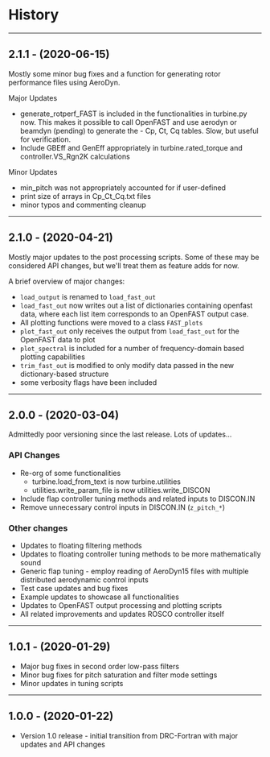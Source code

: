# History
---------------------
## 2.1.1 - (2020-06-15)
Mostly some minor bug fixes and a function for generating rotor performance files using AeroDyn.

Major Updates
- generate_rotperf_FAST is included in the functionalities in turbine.py now. This makes it possible to call OpenFAST and use aerodyn or beamdyn (pending) to generate the - Cp, Ct, Cq tables. Slow, but useful for verification.
- Include GBEff and GenEff appropriately in turbine.rated_torque and controller.VS_Rgn2K calculations

Minor Updates
- min_pitch was not appropriately accounted for if user-defined
- print size of arrays in Cp_Ct_Cq.txt files
- minor typos and commenting cleanup
---------------------
## 2.1.0 - (2020-04-21)
Mostly major updates to the post processing scripts. Some of these may be considered API changes, but we'll treat them as feature adds for now.

A brief overview of major changes:
- `load_output` is renamed to `load_fast_out`
- `load_fast_out` now writes out a list of dictionaries containing openfast data, where each list item corresponds to an OpenFAST output case.
- All plotting functions were moved to a class `FAST_plots`
- `plot_fast_out` only receives the output from `load_fast_out` for the OpenFAST data to plot
- `plot_spectral` is included for a number of frequency-domain based plotting capabilities
- `trim_fast_out` is modified to only modify data passed in the new dictionary-based structure
- some verbosity flags have been included
---------------------
## 2.0.0 - (2020-03-04)
Admittedly poor versioning since the last release. Lots of updates...

### API Changes
* Re-org of some functionalities
    - turbine.load_from_text is now turbine.utilities 
    - utilities.write_param_file is now utilities.write_DISCON
* Include flap controller tuning methods and related inputs to DISCON.IN
* Remove unnecessary control inputs in DISCON.IN (`z_pitch_*`)

### Other changes
* Updates to floating filtering methods
* Updates to floating controller tuning methods to be more mathematically sound
* Generic flap tuning - employ reading of AeroDyn15 files with multiple distributed aerodynamic control inputs
* Test case updates and bug fixes
* Example updates to showcase all functionalities
* Updates to OpenFAST output processing and plotting scripts
* All related improvements and updates ROSCO controller itself
---------------------
## 1.0.1 - (2020-01-29)
* Major bug fixes in second order low-pass filters
* Minor bug fixes for pitch saturation and filter mode settings
* Minor updates in tuning scripts
---------------------
## 1.0.0 - (2020-01-22)
* Version 1.0 release - initial transition from DRC-Fortran with major updates and API changes


